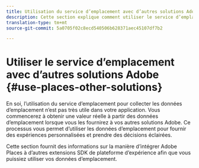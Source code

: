 ```yaml
---
title: Utilisation du service d’emplacement avec d’autres solutions Adobe
description: Cette section explique comment utiliser le service d’emplacement avec d’autres solutions Adobe.
translation-type: tm+mt
source-git-commit: 5a0705f02c8ecd540506b628371aec45107df7b2

---
```



# Utiliser le service d’emplacement avec d’autres solutions Adobe {#use-places-other-solutions}

En soi, l’utilisation du service d’emplacement pour collecter les données d’emplacement n’est pas très utile dans votre application. Vous commencerez à obtenir une valeur réelle à partir des données d’emplacement lorsque vous les fournirez à vos autres solutions Adobe. Ce processus vous permet d’utiliser les données d’emplacement pour fournir des expériences personnalisées et prendre des décisions éclairées.

Cette section fournit des informations sur la manière d’intégrer Adobe Places à d’autres extensions SDK de plateforme d’expérience afin que vous puissiez utiliser vos données d’emplacement.